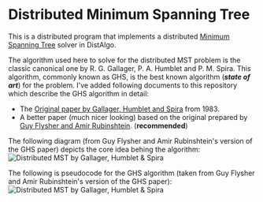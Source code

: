 Distributed Minimum Spanning Tree
=================================
This is a distributed program that implements a distributed [Minimum Spanning Tree](https://en.wikipedia.org/wiki/Minimum_spanning_tree) solver in DistAlgo.

The algorithm used here to solve for the distributed MST problem is the classic canonical one by R. G. Gallager, P. A. Humblet and P. M. Spira. This algorithm, commonly known as GHS, is the best known algorithm (***state of art***) for the problem. I've added following documents to this repository which describe the GHS algorithm in detail:
* The [Original paper by Gallager, Humblet and Spira](https://raw.github.com/arjungmenon/DistAlgo/master/Minimum-Spanning-Tree/ghs.pdf) from 1983.
* A better paper (much nicer looking) based on the original prepared by [Guy Flysher and Amir Rubinshtein](https://raw.github.com/arjungmenon/DistAlgo/master/Minimum-Spanning-Tree/MST.pdf). (**recommended**)

The following diagram (from Guy Flysher and Amir Rubinshtein's version of the GHS paper) depicts the core idea behing the algorithm:
![Distributed MST by Gallager, Humblet & Spira](https://raw.github.com/arjungmenon/DistAlgo/master/Minimum-Spanning-Tree/MST-figure.png)

The following is pseudocode for the GHS algorithm (taken from Guy Flysher and Amir Rubinshtein's version of the GHS paper):
![Distributed MST by Gallager, Humblet & Spira](https://raw.github.com/arjungmenon/DistAlgo/master/Minimum-Spanning-Tree/MST_algorithm.png)

